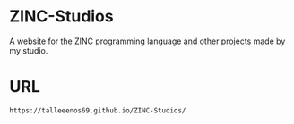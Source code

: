 # ZINC-Studios
A website for the ZINC programming language and other projects made by my studio.

# URL
```
https://talleeenos69.github.io/ZINC-Studios/
```
